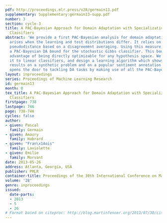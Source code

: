 ```yaml
---
pdf: http://proceedings.mlr.press/v28/germain13.pdf
supplementary: Supplementary:germain13-supp.pdf
number: 3
section: cycle-3
title: A PAC-Bayesian Approach for Domain Adaptation with Specialization to Linear
  Classifiers
abstract: 'We provide a first PAC-Bayesian analysis for domain adaptation (DA) which
  arises when the learning and test distributions differ. It relies on a novel distribution
  pseudodistance based on a disagreement averaging. Using this measure, we derive
  a PAC-Bayesian DA bound for the stochastic Gibbs classifier. This bound has the
  advantage of being directly optimizable for any hypothesis space. We specialize
  it to linear classifiers, and design a learning algorithm which shows interesting
  results on a synthetic problem and on a popular sentiment annotation task. This
  opens the door to tackling DA tasks by making use of all the PAC-Bayesian tools.  '
layout: inproceedings
series: Proceedings of Machine Learning Research
id: germain13
month: 0
tex_title: A PAC-Bayesian Approach for Domain Adaptation with Specialization to Linear
  Classifiers
firstpage: 738
lastpage: 746
page: 738-746
cycles: false
author:
- given: Pascal
  family: Germain
- given: Amaury
  family: Habrard
- given: "Fran\x1Aois"
  family: Laviolette
- given: Emilie
  family: Morvant
date: 2013-05-26
address: Atlanta, Georgia, USA
publisher: PMLR
container-title: Proceedings of the 30th International Conference on Machine Learning
volume: '28'
genre: inproceedings
issued:
  date-parts:
  - 2013
  - 5
  - 26
# Format based on citeproc: http://blog.martinfenner.org/2013/07/30/citeproc-yaml-for-bibliographies/
---
```

